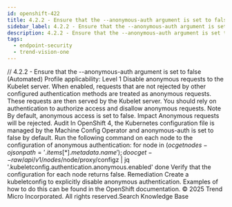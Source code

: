 ```yaml
---
id: openshift-422
title: 4.2.2 - Ensure that the --anonymous-auth argument is set to false (Automated)
sidebar_label: 4.2.2 - Ensure that the --anonymous-auth argument is set to false (Automated)
description: 4.2.2 - Ensure that the --anonymous-auth argument is set to false (Automated)
tags:
  - endpoint-security
  - trend-vision-one
---
```


/*<![CDATA[*/ $('#title').html($('meta[name=map-description]').attr('content')); /*]]>*/ 4.2.2 - Ensure that the --anonymous-auth argument is set to false (Automated) Profile applicability: Level 1 Disable anonymous requests to the Kubelet server. When enabled, requests that are not rejected by other configured authentication methods are treated as anonymous requests. These requests are then served by the Kubelet server. You should rely on authentication to authorize access and disallow anonymous requests. Note By default, anonymous access is set to false. Impact Anonymous requests will be rejected. Audit In OpenShift 4, the Kubernetes configuration file is managed by the Machine Config Operator and anonymous-auth is set to false by default. Run the following command on each node to the configuration of anonymous authentication: for node in $(oc get nodes -ojsonpath='{.items[*].metadata.name}'); do oc get --raw /api/v1/nodes/$node/proxy/configz | jq '.kubeletconfig.authentication.anonymous.enabled' done Verify that the configuration for each node returns false. Remediation Create a kubeletconfig to explicitly disable anonymous authentication. Examples of how to do this can be found in the OpenShift documentation. © 2025 Trend Micro Incorporated. All rights reserved.Search Knowledge Base